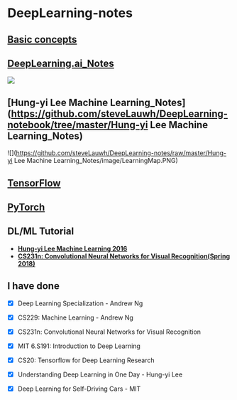 # DeepLearning-notes

## [Basic concepts](https://github.com/steveLauwh/DeepLearning-notebook/tree/master/Basic%20concepts)

## [DeepLearning.ai_Notes](https://github.com/steveLauwh/DeepLearning-notebook/tree/master/DeepLearning.ai_Notes)

![](https://github.com/steveLauwh/DeepLearning-notes/raw/master/DeepLearning.ai_Notes/image/DL.PNG)

## [Hung-yi Lee Machine Learning_Notes](https://github.com/steveLauwh/DeepLearning-notebook/tree/master/Hung-yi Lee Machine Learning_Notes)

![](https://github.com/steveLauwh/DeepLearning-notes/raw/master/Hung-yi Lee Machine Learning_Notes/image/LearningMap.PNG)

## [TensorFlow](https://github.com/steveLauwh/DeepLearning-notebook/tree/master/Tensorflow)

## [PyTorch](https://github.com/steveLauwh/DeepLearning-notes/tree/master/PyTorch)

## DL/ML Tutorial

  - [**Hung-yi Lee Machine Learning 2016**](http://speech.ee.ntu.edu.tw/~tlkagk/courses_ML16.html)<br>
  - [**CS231n: Convolutional Neural Networks for Visual Recognition(Spring 2018)**](http://cs231n.stanford.edu/syllabus.html)





## I have done

- [x] Deep Learning Specialization - Andrew Ng
- [x] CS229: Machine Learning - Andrew Ng
- [x] CS231n: Convolutional Neural Networks for Visual Recognition
- [x] MIT 6.S191: Introduction to Deep Learning
- [x] CS20: Tensorflow for Deep Learning Research
- [x] Understanding Deep Learning in One Day - Hung-yi Lee
- [x] Deep Learning for Self-Driving Cars - MIT



